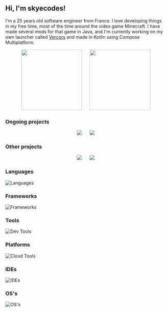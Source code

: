 ## Hi, I'm skyecodes!

I'm a 25 years old software engineer from France.
I love developing things in my free time, most of the time around the video game Minecraft.
I have made several mods for that game in Java, and I'm currently working on my own launcher called [Vercors](https://github.com/vercorsapp) and made in Kotlin using Compose Multiplatform.

<p align="center">
  <img height=190 src="https://github-readme-stats.vercel.app/api?username=skyecodes&theme=catppuccin_mocha&show_icons=true&include_all_commits=true&count_private=true"/>
  &nbsp;&nbsp;&nbsp;&nbsp;
  <img height=190 src="https://github-readme-stats.vercel.app/api/top-langs/?username=skyecodes&layout=compact&theme=catppuccin_mocha&include_all_commits=true&count_private=true"/>
</p>

### Ongoing projects

<p align="center">
  <a href="https://github.com/vercorsapp/launcher"><img src="https://github-readme-stats.vercel.app/api/pin/?username=vercorsapp&repo=launcher&theme=catppuccin_mocha"/></a>
  &nbsp;&nbsp;&nbsp;&nbsp;
  <a href="https://github.com/vercorsapp/meta"><img src="https://github-readme-stats.vercel.app/api/pin/?username=vercorsapp&repo=meta&theme=catppuccin_mocha"/></a>
</p>

### Other projects

<p align="center">
  <a href="https://github.com/skyecodes/IBE-Editor"><img src="https://github-readme-stats.vercel.app/api/pin/?username=skyecodes&repo=IBE-Editor&theme=catppuccin_mocha"/></a>
  &nbsp;&nbsp;&nbsp;&nbsp;
  <a href="https://github.com/skyecodes/CMPDL"><img src="https://github-readme-stats.vercel.app/api/pin/?username=skyecodes&repo=CMPDL&theme=catppuccin_mocha"/></a>
</p>

### Languages
![Languages](https://skillicons.dev/icons?i=kotlin,java,ts,js,html,css,sass,php,c,cpp,cs,python,bash,md,regex)

### Frameworks
![Frameworks](https://skillicons.dev/icons?i=spring,angular,react,ktor,dotnet,materialui,bootstrap)

### Tools
![Dev Tools](https://skillicons.dev/icons?i=git,gradle,maven,npm,docker,nginx)

### Platforms
![Cloud Tools](https://skillicons.dev/icons?i=github,githubactions,gitlab)

### IDEs
![IDEs](https://skillicons.dev/icons?i=idea,androidstudio,clion,phpstorm,pycharm,rider,webstorm,eclipse,vscode)

### OS's
![OS's](https://skillicons.dev/icons?i=linux,windows,arch,debian,ubuntu,raspberrypi)
